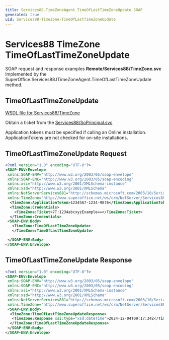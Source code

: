 ```yaml
---
title: Services88.TimeZoneAgent.TimeOfLastTimeZoneUpdate SOAP
generated: true
uid: Services88-TimeZone-TimeOfLastTimeZoneUpdate
---
```


# Services88 TimeZone TimeOfLastTimeZoneUpdate

SOAP request and response examples **Remote/Services88/TimeZone.svc**
Implemented by the <see cref="M:SuperOffice.Services88.ITimeZoneAgent.TimeOfLastTimeZoneUpdate">SuperOffice.Services88.ITimeZoneAgent.TimeOfLastTimeZoneUpdate</see> method.

## TimeOfLastTimeZoneUpdate





[WSDL file for Services88/TimeZone](../Services88-TimeZone.md)

Obtain a ticket from the [Services88/SoPrincipal.svc](../SoPrincipal/index.md)

Application tokens must be specified if calling an Online installation. ApplicationTokens are not checked for on-site installations.

## TimeOfLastTimeZoneUpdate Request

```xml
<?xml version="1.0" encoding="UTF-8"?>
<SOAP-ENV:Envelope
 xmlns:SOAP-ENV="http://www.w3.org/2003/05/soap-envelope"
 xmlns:SOAP-ENC="http://www.w3.org/2003/05/soap-encoding"
 xmlns:xsi="http://www.w3.org/2001/XMLSchema-instance"
 xmlns:xsd="http://www.w3.org/2001/XMLSchema"
 xmlns:NetServerServices881="http://schemas.microsoft.com/2003/10/Serialization/"
 xmlns:TimeZone="http://www.superoffice.net/ws/crm/NetServer/Services88">
  <TimeZone:ApplicationToken>1234567-1234-9876</TimeZone:ApplicationToken>
  <TimeZone:Credentials>
    <TimeZone:Ticket>7T:1234abcxyzExample==</TimeZone:Ticket>
  </TimeZone:Credentials>
 <SOAP-ENV:Body>
   <TimeZone:TimeOfLastTimeZoneUpdate>
   </TimeZone:TimeOfLastTimeZoneUpdate>

 </SOAP-ENV:Body>
</SOAP-ENV:Envelope>

```


## TimeOfLastTimeZoneUpdate Response

```xml
<?xml version="1.0" encoding="UTF-8"?>
<SOAP-ENV:Envelope
 xmlns:SOAP-ENV="http://www.w3.org/2003/05/soap-envelope"
 xmlns:SOAP-ENC="http://www.w3.org/2003/05/soap-encoding"
 xmlns:xsi="http://www.w3.org/2001/XMLSchema-instance"
 xmlns:xsd="http://www.w3.org/2001/XMLSchema"
 xmlns:NetServerServices881="http://schemas.microsoft.com/2003/10/Serialization/"
 xmlns:TimeZone="http://www.superoffice.net/ws/crm/NetServer/Services88">
 <SOAP-ENV:Body>
  <TimeZone:TimeOfLastTimeZoneUpdateResponse>
   <TimeZone:Response xsi:type="xsd:dateTime">2024-12-04T09:17:34Z</TimeZone:Response>
  </TimeZone:TimeOfLastTimeZoneUpdateResponse>
 </SOAP-ENV:Body>
</SOAP-ENV:Envelope>

```

